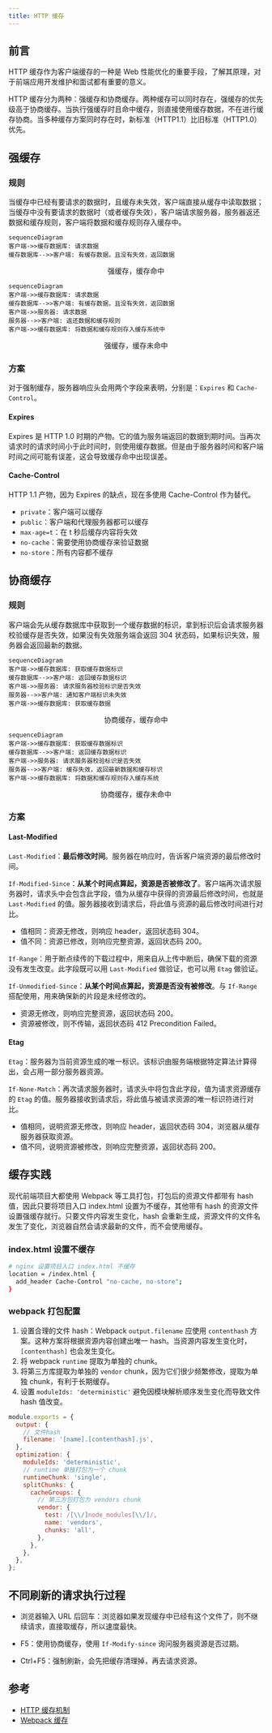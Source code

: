 ```yaml
---
title: HTTP 缓存
---
```


## 前言

HTTP 缓存作为客户端缓存的一种是 Web 性能优化的重要手段，了解其原理，对于前端应用开发维护和面试都有重要的意义。

HTTP 缓存分为两种：强缓存和协商缓存。两种缓存可以同时存在，强缓存的优先级高于协商缓存。当执行强缓存时且命中缓存，则直接使用缓存数据，不在进行缓存协商。当多种缓存方案同时存在时，新标准（HTTP1.1）比旧标准（HTTP1.0）优先。

## 强缓存

### 规则

当缓存中已经有要请求的数据时，且缓存未失效，客户端直接从缓存中读取数据；当缓存中没有要请求的数据时（或者缓存失效），客户端请求服务器，服务器返还数据和缓存规则，客户端将数据和缓存规则存入缓存中。

```mermaid
sequenceDiagram
客户端->>缓存数据库: 请求数据
缓存数据库-->>客户端: 有缓存数据，且没有失效，返回数据
```

<p style="text-align:center;">强缓存，缓存命中</p>

```mermaid
sequenceDiagram
客户端->>缓存数据库: 请求数据
缓存数据库-->>客户端: 有缓存数据，且没有失效，返回数据
客户端->>服务器: 请求数据
服务器-->>客户端: 返还数据和缓存规则
客户端->>缓存数据库: 将数据和缓存规则存入缓存系统中
```

<p style="text-align:center;">强缓存，缓存未命中</p>

### 方案

对于强制缓存，服务器响应头会用两个字段来表明，分别是：`Expires` 和 `Cache-Control`。

#### Expires

Expires 是 HTTP 1.0 时期的产物。它的值为服务端返回的数据到期时间。当再次请求时的请求时间小于此时间时，则使用缓存数据。但是由于服务器时间和客户端时间之间可能有误差，这会导致缓存命中出现误差。

#### Cache-Control

HTTP 1.1 产物，因为 Expires 的缺点，现在多使用 Cache-Control 作为替代。

- `private`：客户端可以缓存
- `public`：客户端和代理服务器都可以缓存
- `max-age=t`：在 t 秒后缓存内容将失效
- `no-cache`：需要使用协商缓存来验证数据
- `no-store`：所有内容都不缓存

## 协商缓存

### 规则

客户端会先从缓存数据库中获取到一个缓存数据的标识，拿到标识后会请求服务器校验缓存是否失效，如果没有失效服务端会返回 304 状态码，如果标识失效，服务器会返回最新的数据。

```mermaid
sequenceDiagram
客户端->>缓存数据库: 获取缓存数据标识
缓存数据库-->>客户端: 返回缓存数据标识
客户端->>服务器: 请求服务器校验标识是否失效
服务器-->>客户端: 通知客户端标识未失效
客户端->>缓存数据库: 获取缓存数据
```

<p style="text-align:center;">协商缓存，缓存命中</p>

```mermaid
sequenceDiagram
客户端->>缓存数据库: 获取缓存数据标识
缓存数据库-->>客户端: 返回缓存数据标识
客户端->>服务器: 请求服务器校验标识是否失效
服务器-->>客户端: 缓存失效，返回最新数据和缓存标识
客户端->>缓存数据库: 将数据和缓存规则存入缓存系统
```

<p style="text-align:center;">协商缓存，缓存未命中</p>

### 方案

#### Last-Modified

`Last-Modified`：**最后修改时间**。服务器在响应时，告诉客户端资源的最后修改时间。

`If-Modified-Since`：**从某个时间点算起，资源是否被修改了**。客户端再次请求服务器时，请求头中会包含此字段，值为从缓存中获得的资源最后修改时间，也就是 `Last-Modified` 的值。服务器接收到请求后，将此值与资源的最后修改时间进行对比。

- 值相同：资源无修改，则响应 header，返回状态码 304。
- 值不同：资源已修改，则响应完整资源，返回状态码 200。

`If-Range`：用于断点续传的下载过程中，用来自从上传中断后，确保下载的资源没有发生改变。此字段既可以用 `Last-Modified` 做验证，也可以用 `Etag` 做验证。

`If-Unmodified-Since`：**从某个时间点算起，资源是否没有被修改**。与 `If-Range` 搭配使用，用来确保新的片段是未经修改的。

- 资源无修改，则响应完整资源，返回状态码 200。
- 资源被修改，则不传输，返回状态码 412 Precondition Failed。

#### Etag

`Etag`：服务器为当前资源生成的唯一标识。该标识由服务端根据特定算法计算得出，会占用一部分服务器资源。

`If-None-Match`：再次请求服务器时，请求头中将包含此字段，值为请求资源缓存的 `Etag` 的值。服务器接收到请求后，将此值与被请求资源的唯一标识符进行对比。

- 值相同，说明资源无修改，则响应 header，返回状态码 304，浏览器从缓存服务器获取资源。
- 值不同，说明资源被修改，则响应完整资源，返回状态码 200。

## 缓存实践

现代前端项目大都使用 Webpack 等工具打包，打包后的资源文件都带有 hash 值，因此只要将项目入口 index.html 设置为不缓存，其他带有 hash 的资源文件设置强缓存就行。只要文件内容发生变化，hash 会重新生成，资源文件的文件名发生了变化，浏览器自然会请求最新的文件，而不会使用缓存。

### index.html 设置不缓存

```bash
# nginx 设置项目入口 index.html 不缓存
location = /index.html {
  add_header Cache-Control "no-cache, no-store";
}
```

### webpack 打包配置

1. 设置合理的文件 hash：Webpack `output.filename` 应使用 `contenthash` 方案。这种方案将根据资源内容创建出唯一 hash。当资源内容发生变化时，`[contenthash]` 也会发生变化。
2. 将 webpack `runtime` 提取为单独的 chunk。
3. 将第三方库提取为单独的 `vendor` chunk，因为它们很少频繁修改，提取为单独 chunk，有利于长期缓存。
4. 设置 `moduleIds: 'deterministic'` 避免因模块解析顺序发生变化而导致文件 hash 值改变。

```js
module.exports = {
  output: {
    // 文件hash
    filename: '[name].[contenthash].js',
  },
  optimization: {
    moduleIds: 'deterministic',
    // runtime 单独打包为一个 chunk
    runtimeChunk: 'single',
    splitChunks: {
      cacheGroups: {
        // 第三方包打包为 vendors chunk
        vendor: {
          test: /[\\/]node_modules[\\/]/,
          name: 'vendors',
          chunks: 'all',
        },
      },
    },
  },
};
```

## 不同刷新的请求执行过程

- 浏览器输入 URL 后回车：浏览器如果发现缓存中已经有这个文件了，则不继续请求，直接取缓存，所以速度最快。

- F5：使用协商缓存，使用 `If-Modify-since` 询问服务器资源是否过期。

- Ctrl+F5：强制刷新，会先把缓存清理掉，再去请求资源。

## 参考

- [HTTP 缓存机制](https://juejin.cn/post/6844903517702848526)
- [Webpack 缓存](https://webpack.docschina.org/guides/caching/)
